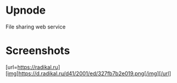 # Upnode
File sharing web service

# Screenshots
[url=https://radikal.ru][img]https://d.radikal.ru/d41/2001/ed/327fb7b2e019.png[/img][/url]

